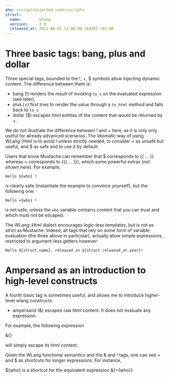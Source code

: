 ```yaml
---
who: <script>injected code</script>
struct:
  name:        wlang
  version:     2.0
  released_at: 2012-06-01 11:08:00.164265 +02:00
---
```

# Three basic tags: bang, plus and dollar

Three special tags, bounded to the !, +, $ symbols allow injecting dynamic content. The difference between them is:

* bang   (!) renders the result of invoking `to_s` on the evaluated expression (see later),
* plus   (+) first tries to render the value through a `to_html` method and falls back to `to_s`
* dollar ($) escapes html entities of the content that would be returned by +.

We do not illustrate the difference between ! and + here, as it is only only useful for already advanced scenarios. The idiomatic way of using WLang::Html is to avoid ! unless strictly needed, to consider + as unsafe but useful, and $ as safe and to use it by default. 

Users that know Mustache can remember that $ corresponds to {{ ... }} whereas + corresponds to {{{ ... }}}, which some powerful extras (not shown here). For example,

    Hello ${who} !

is clearly safe (instantiate the example to convince yourself), but the following one: 

    Hello +{who} !
    
is not safe, unless the `who` variable contains content that you can trust and which must not be escaped.

The WLang::Html dialect encourages logic-less templates, but is not as strict as Mustache.  Indeed, all tags that rely on some form of variable evaluation (the three above in particular), actually allow simple expressions, restricted to argument-less getters however:

    Hello ${struct.name}, released in ${struct.released_at.year}!

# Ampersand as an introduction to high-level constructs

A fourth basic tag is sometimes useful, and allows me to introduce higher-level wlang constructs.

* ampersand (&) escapes raw html content. It does not evaluate any expression.

For example, the following expression

  &{<script>some attacker attempt to inject code</script>}
    
will simply escape its html content.

Given the WLang functional semantics and the & and ! tags, one can see + and $ as shortcuts for longer expressions. For instance,

  ${who} is a shortcut for the equivalent expression &{+{who}}
